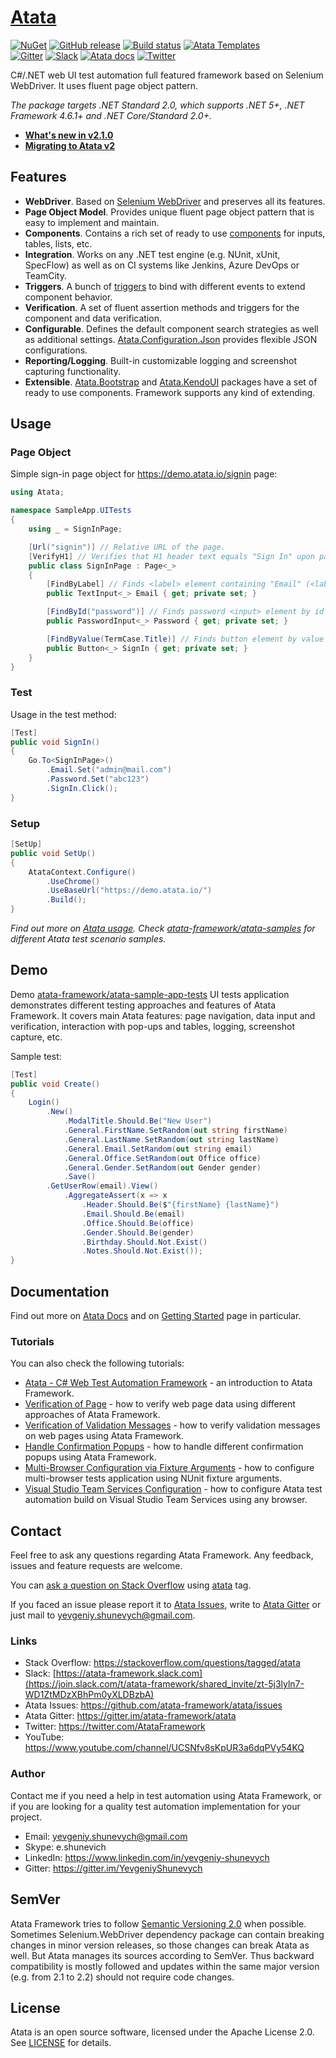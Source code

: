 # [Atata](https://atata.io)

[![NuGet](http://img.shields.io/nuget/v/Atata.svg?style=flat)](https://www.nuget.org/packages/Atata/)
[![GitHub release](https://img.shields.io/github/release/atata-framework/atata.svg)](https://github.com/atata-framework/atata/releases)
[![Build status](https://dev.azure.com/atata-framework/atata/_apis/build/status/atata-ci?branchName=main)](https://dev.azure.com/atata-framework/atata/_build/latest?definitionId=17&branchName=main)
[![Atata Templates](https://img.shields.io/badge/get-Atata_Templates-green.svg?color=4BC21F)](https://marketplace.visualstudio.com/items?itemName=YevgeniyShunevych.AtataTemplates)\
[![Gitter](https://badges.gitter.im/atata-framework/atata.svg)](https://gitter.im/atata-framework/atata)
[![Slack](https://img.shields.io/badge/join-Slack-green.svg?colorB=4EB898)](https://join.slack.com/t/atata-framework/shared_invite/zt-5j3lyln7-WD1ZtMDzXBhPm0yXLDBzbA)
[![Atata docs](https://img.shields.io/badge/docs-Atata_Framework-orange.svg)](https://atata.io)
[![Twitter](https://img.shields.io/badge/follow-@AtataFramework-blue.svg)](https://twitter.com/AtataFramework)

C#/.NET web UI test automation full featured framework based on Selenium WebDriver.
It uses fluent page object pattern.

*The package targets .NET Standard 2.0, which supports .NET 5+, .NET Framework 4.6.1+ and .NET Core/Standard 2.0+.*

- **[What's new in v2.1.0](https://atata.io/blog/2022/07/20/atata-2.1.0-released/)**
- **[Migrating to Atata v2](https://atata.io/tutorials/migrating-to-atata-v2/)**

## Features

* **WebDriver**. Based on [Selenium WebDriver](https://github.com/SeleniumHQ/selenium) and preserves all its features.
* **Page Object Model**. Provides unique fluent page object pattern that is easy to implement and maintain.
* **Components**. Contains a rich set of ready to use [components](https://atata.io/components/) for inputs, tables, lists, etc.
* **Integration**. Works on any .NET test engine (e.g. NUnit, xUnit, SpecFlow) as well as on CI systems like Jenkins, Azure DevOps or TeamCity.
* **Triggers**. A bunch of [triggers](https://atata.io/triggers/) to bind with different events to extend component behavior.
* **Verification**. A set of fluent assertion methods and triggers for the component and data verification.
* **Configurable**. Defines the default component search strategies as well as additional settings. [Atata.Configuration.Json](https://github.com/atata-framework/atata-configuration-json) provides flexible JSON configurations.
* **Reporting/Logging**. Built-in customizable logging and screenshot capturing functionality.
* **Extensible**. [Atata.Bootstrap](https://github.com/atata-framework/atata-bootstrap) and [Atata.KendoUI](https://github.com/atata-framework/atata-kendoui) packages have a set of ready to use components. Framework supports any kind of extending.

## Usage

### Page Object

Simple sign-in page object for https://demo.atata.io/signin page:

```C#
using Atata;

namespace SampleApp.UITests
{
    using _ = SignInPage;

    [Url("signin")] // Relative URL of the page.
    [VerifyH1] // Verifies that H1 header text equals "Sign In" upon page object initialization.
    public class SignInPage : Page<_>
    {
        [FindByLabel] // Finds <label> element containing "Email" (<label for="email">Email</label>), then finds text <input> element by "id" that equals label's "for" attribute value.
        public TextInput<_> Email { get; private set; }

        [FindById("password")] // Finds password <input> element by id that equals "password" (<input id="password" type="password">).
        public PasswordInput<_> Password { get; private set; }

        [FindByValue(TermCase.Title)] // Finds button element by value that equals "Sign In" (<input value="Sign In" type="submit">).
        public Button<_> SignIn { get; private set; }
    }
}
```

### Test

Usage in the test method:

```C#
[Test]
public void SignIn()
{
    Go.To<SignInPage>()
        .Email.Set("admin@mail.com")
        .Password.Set("abc123")
        .SignIn.Click();
}
```

### Setup

```C#
[SetUp]
public void SetUp()
{
    AtataContext.Configure()
        .UseChrome()
        .UseBaseUrl("https://demo.atata.io/")
        .Build();
}
```

*Find out more on [Atata usage](https://atata.io/getting-started/#usage). Check [atata-framework/atata-samples](https://github.com/atata-framework/atata-samples) for different Atata test scenario samples.*

## Demo

Demo [atata-framework/atata-sample-app-tests](https://github.com/atata-framework/atata-sample-app-tests) UI tests application demonstrates different testing approaches and features of Atata Framework. It covers main Atata features: page navigation, data input and verification, interaction with pop-ups and tables, logging, screenshot capture, etc.

Sample test:

```C#
[Test]
public void Create()
{
    Login()
        .New()
            .ModalTitle.Should.Be("New User")
            .General.FirstName.SetRandom(out string firstName)
            .General.LastName.SetRandom(out string lastName)
            .General.Email.SetRandom(out string email)
            .General.Office.SetRandom(out Office office)
            .General.Gender.SetRandom(out Gender gender)
            .Save()
        .GetUserRow(email).View()
            .AggregateAssert(x => x
                .Header.Should.Be($"{firstName} {lastName}")
                .Email.Should.Be(email)
                .Office.Should.Be(office)
                .Gender.Should.Be(gender)
                .Birthday.Should.Not.Exist()
                .Notes.Should.Not.Exist());
}
```

## Documentation

Find out more on [Atata Docs](https://atata.io) and on [Getting Started](https://atata.io/getting-started/) page in particular.

### Tutorials

You can also check the following tutorials:

* [Atata - C# Web Test Automation Framework](https://www.codeproject.com/Articles/1158365/Atata-New-Test-Automation-Framework) - an introduction to Atata Framework.
* [Verification of Page](https://atata.io/tutorials/verification-of-page/) - how to verify web page data using different approaches of Atata Framework.
* [Verification of Validation Messages](https://atata.io/tutorials/verification-of-validation-messages/) - how to verify validation messages on web pages using Atata Framework.
* [Handle Confirmation Popups](https://atata.io/tutorials/handle-confirmation-popups/) - how to handle different confirmation popups using Atata Framework.
* [Multi-Browser Configuration via Fixture Arguments](https://atata.io/tutorials/multi-browser-configuration-via-fixture-arguments/) - how to configure multi-browser tests application using NUnit fixture arguments.
* [Visual Studio Team Services Configuration](https://atata.io/tutorials/vs-team-services-configuration/) - how to configure Atata test automation build on Visual Studio Team Services using any browser.

## Contact

Feel free to ask any questions regarding Atata Framework.
Any feedback, issues and feature requests are welcome.

You can [ask a question on Stack Overflow](https://stackoverflow.com/questions/ask?tags=atata+csharp) using [atata](https://stackoverflow.com/questions/tagged/atata) tag.

If you faced an issue please report it to [Atata Issues](https://github.com/atata-framework/atata/issues), write to [Atata Gitter](https://gitter.im/atata-framework/atata) or just mail to yevgeniy.shunevych@gmail.com.

### Links

* Stack Overflow: https://stackoverflow.com/questions/tagged/atata
* Slack: [https://atata-framework.slack.com](https://join.slack.com/t/atata-framework/shared_invite/zt-5j3lyln7-WD1ZtMDzXBhPm0yXLDBzbA)
* Atata Issues: https://github.com/atata-framework/atata/issues
* Atata Gitter: https://gitter.im/atata-framework/atata
* Twitter: https://twitter.com/AtataFramework
* YouTube: https://www.youtube.com/channel/UCSNfv8sKpUR3a6dqPVy54KQ

### Author

Contact me if you need a help in test automation using Atata Framework, or if you are looking for a quality test automation implementation for your project.

* Email: yevgeniy.shunevych@gmail.com
* Skype: e.shunevich
* LinkedIn: https://www.linkedin.com/in/yevgeniy-shunevych
* Gitter: https://gitter.im/YevgeniyShunevych

## SemVer

Atata Framework tries to follow [Semantic Versioning 2.0](https://semver.org/) when possible.
Sometimes Selenium.WebDriver dependency package can contain breaking changes in minor version releases,
so those changes can break Atata as well.
But Atata manages its sources according to SemVer.
Thus backward compatibility is mostly followed and updates within the same major version
(e.g. from 2.1 to 2.2) should not require code changes.

## License

Atata is an open source software, licensed under the Apache License 2.0.
See [LICENSE](LICENSE) for details.

